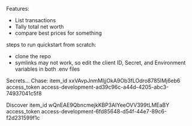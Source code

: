 Features:
- List transactions
- Tally total net worth
- compare best prices for something


steps to run quickstart from scratch:
- clone the repo
- symlinks may not work, so edit the client ID, Secret, and Environment variables in both .env files


Secrets...
Chase:
item_id
xxVAvpJnmMIjjOkA9Ob3fLOdro8785IMj6eb6
access_token
access-development-ad39c96c-a44d-4205-abc3-74937041c5f8

Discover
item_id
wQnEAE9QbncmejkKBP3AIYeeOVV399tLMEaBY
access_token
access-development-6fd85648-d54f-44e7-89c6-f2d231599f1c
